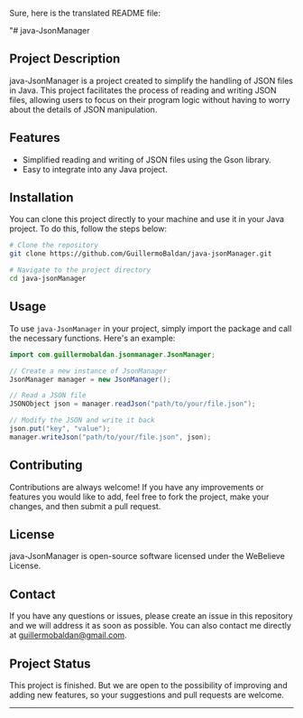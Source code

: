 Sure, here is the translated README file:

"# java-JsonManager

## Project Description

java-JsonManager is a project created to simplify the handling of JSON files in Java. This project facilitates the process of reading and writing JSON files, allowing users to focus on their program logic without having to worry about the details of JSON manipulation.

## Features

- Simplified reading and writing of JSON files using the Gson library.
- Easy to integrate into any Java project.

## Installation

You can clone this project directly to your machine and use it in your Java project. To do this, follow the steps below:

```bash
# Clone the repository
git clone https://github.com/GuillermoBaldan/java-jsonManager.git

# Navigate to the project directory
cd java-jsonManager
```

## Usage

To use `java-JsonManager` in your project, simply import the package and call the necessary functions. Here's an example:

```java
import com.guillermobaldan.jsonmanager.JsonManager;

// Create a new instance of JsonManager
JsonManager manager = new JsonManager();

// Read a JSON file
JSONObject json = manager.readJson("path/to/your/file.json");

// Modify the JSON and write it back
json.put("key", "value");
manager.writeJson("path/to/your/file.json", json);
```

## Contributing

Contributions are always welcome! If you have any improvements or features you would like to add, feel free to fork the project, make your changes, and then submit a pull request.

## License

java-JsonManager is open-source software licensed under the WeBelieve License.

## Contact

If you have any questions or issues, please create an issue in this repository and we will address it as soon as possible. You can also contact me directly at [guillermobaldan@gmail.com](mailto:guillermobaldan@gmail.com).

## Project Status

This project is finished. But we are open to the possibility of improving and adding new features, so your suggestions and pull requests are welcome.

---
